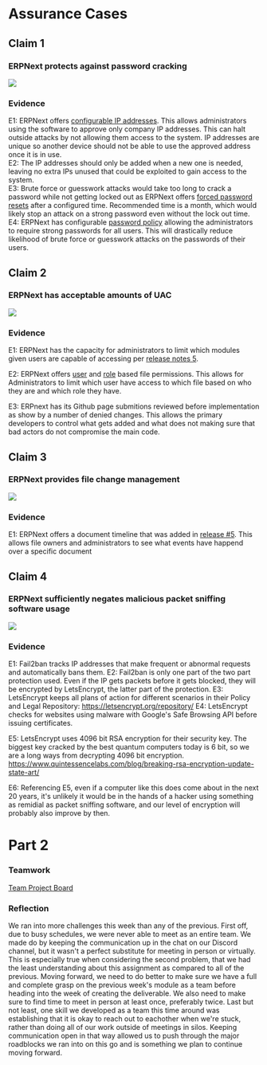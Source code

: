 # Assurance Cases
## Claim 1
### ERPNext protects against password cracking
![](https://github.com/eeiler/Team-8-ERPNext/blob/master/Assurance%20Cases/Assurance%20Case_%20Password%20Cracking.png)  
### Evidence
E1: ERPNext offers [configurable IP addresses](https://docs.erpnext.com/docs/user/manual/en/setting-up/users-and-permissions/adding-users#28-security-settings). This allows administrators using the software to approve only company IP addresses. This can halt outside attacks by not allowing them access to the system. IP addresses are unique so another device should not be able to use the approved address once it is in use.  
E2: The IP addresses should only be added when a new one is needed, leaving no extra IPs unused that could be exploited to gain access to the system.  
E3: Brute force or guesswork attacks would take too long to crack a password while not getting locked out as ERPNext offers [forced password resets](https://docs.erpnext.com/docs/user/manual/en/setting-up/settings/system-settings#16-password) after a configured time. Recommended time is a month, which would likely stop an attack on a strong password even without the lock out time.  
E4: ERPNext has configurable [password policy](https://docs.erpnext.com/docs/user/manual/en/setting-up/settings/system-settings#16-password) allowing the administrators to require strong passwords for all users. This will drastically reduce likelihood of brute force or guesswork attacks on the passwords of their users.  
## Claim 2
### ERPNext has acceptable amounts of UAC
![](https://github.com/eeiler/Team-8-ERPNext/blob/master/Assurance%20Cases/UAC%20case1.png)  
### Evidence
E1: ERPNext has the capacity for administrators to limit which modules given users are capable of accessing per [release notes 5](https://github.com/frappe/erpnext/wiki/Version-5-Release-Notes).

E2: ERPNext offers [user](https://docs.erpnext.com/docs/user/manual/en/setting-up/users-and-permissions/user-permissions) and [role](https://docs.erpnext.com/docs/user/manual/en/setting-up/users-and-permissions/role-based-permissions) based file permissions. This allows for Administrators to limit which user have access to which file based on who they are and which role they have.

E3: ERPnext has its Github page submitions reviewed before implementation as show by a number of denied changes. This allows the primary developers to control what gets added and what does not making sure that bad actors do not compromise the main code.
## Claim 3
### ERPNext provides file change management
![](https://github.com/eeiler/Team-8-ERPNext/blob/master/Assurance%20Cases/change%20management%20case.png)  
### Evidence
E1: ERPNext offers a document timeline that was added in [release #5](https://github.com/frappe/erpnext/wiki/Version-5-Release-Notes). This allows file owners and administrators to see what events have happend over a specific document
## Claim 4
### ERPNext sufficiently negates malicious packet sniffing software usage
![](https://github.com/eeiler/Team-8-ERPNext/blob/master/Assurance%20Cases/Assurance%20Case%20-%20Packet%20Sniffing.png)  
### Evidence
E1: Fail2ban tracks IP addresses that make frequent or abnormal requests and automatically bans them.
E2: Fail2ban is only one part of the two part protection used. Even if the IP gets packets before it gets blocked, they will be encrypted by LetsEncrypt, the latter part of the protection.
E3: LetsEncrypt keeps all plans of action for different scenarios in their Policy and Legal Repository: https://letsencrypt.org/repository/
E4: LetsEncrypt checks for websites using malware with Google's Safe Browsing API before issuing certificates.

E5: LetsEncrypt uses 4096 bit RSA encryption for their security key. The biggest key cracked by the best quantum computers today is 6 bit, so we are a long ways from decrypting 4096 bit encryption. https://www.quintessencelabs.com/blog/breaking-rsa-encryption-update-state-art/

E6: Referencing E5, even if a computer like this does come about in the next 20 years, it's unlikely it would be in the hands of a hacker using something as remidial as packet sniffing software, and our level of encryption will probably also improve by then.
# Part 2
### Teamwork
[Team Project Board](https://github.com/eeiler/Team-8-ERPNext/projects/3)
### Reflection
We ran into more challenges this week than any of the previous. First off, due to busy schedules, we were never able to meet as an entire team. We made do by keeping the communication up in the chat on our Discord channel, but it wasn't a perfect substitute for meeting in person or virtually. This is especially true when considering the second problem, that we had the least understanding about this assignment as compared to all of the previous. Moving forward, we need to do better to make sure we have a full and complete grasp on the previous week's module as a team before heading into the week of creating the deliverable. We also need to make sure to find time to meet in person at least once, preferably twice. Last but not least, one skill we developed as a team this time around was establishing that it is okay to reach out to eachother when we're stuck, rather than doing all of our work outside of meetings in silos. Keeping communication open in that way allowed us to push through the major roadblocks we ran into on this go and is something we plan to continue moving forward.
